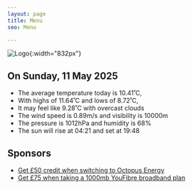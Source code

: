 ```yaml
---
layout: page
title: Menu
seo: Menu

---
```


![Logo](/images/logo.jpg){:width="832px"}

<!-- weather_marker starts -->
## On Sunday, 11 May 2025

- The average temperature today is 10.41˚C,
- With highs of 11.64˚C and lows of 8.72˚C,
- It may feel like 9.28˚C with overcast clouds
- The wind speed is 0.89m/s and visibility is 10000m
- The pressure is 1012hPa and humidity is 68%
- The sun will rise at 04:21 and set at 19:48

<!-- weather_marker ends -->

## Sponsors

- [Get £50 credit when switching to Octopus Energy](https://bit.ly/3oD1nnS)
- [Get £75 when taking a 1000mb YouFibre broadband plan](https://aklam.io/91zWhU?)
